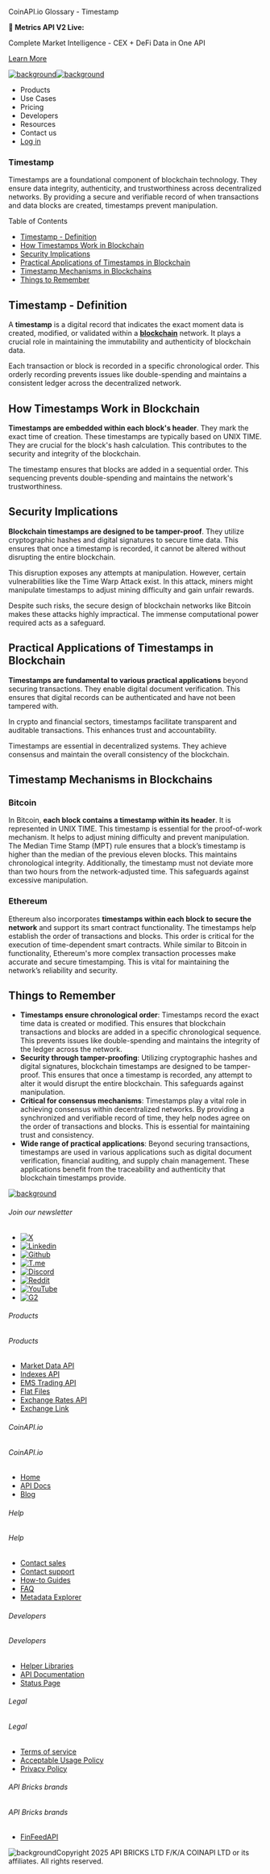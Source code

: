 CoinAPI.io Glossary - Timestamp

**🚀 Metrics API V2 Live:**

Complete Market Intelligence - CEX + DeFi Data in One API

[Learn More](https://www.coinapi.io/blog/metrics-api-v2-trading-volume-analysis-and-on-chain-metrics)

[![background](https://cdn.sanity.io/images/o65xz72l/production/268144c90959611dea3e360f81e4549c3cd03fd0-142x34.svg)![background](https://cdn.sanity.io/images/o65xz72l/production/e0ca0c29b08cb53631d77de4a84246da316d55d2-142x34.svg)](/)

* Products
* Use Cases
* Pricing
* Developers
* Resources
* Contact us
* [Log in](https://console.coinapi.io/)

### Timestamp

Timestamps are a foundational component of blockchain technology. They ensure data integrity, authenticity, and trustworthiness across decentralized networks. By providing a secure and verifiable record of when transactions and data blocks are created, timestamps prevent manipulation.

Table of Contents

* [Timestamp - Definition](#link-9cc716c7a813)
* [How Timestamps Work in Blockchain](#link-0cecf3e00537)
* [Security Implications](#link-7120b5e73781)
* [Practical Applications of Timestamps in Blockchain](#link-fed621790fd6)
* [Timestamp Mechanisms in Blockchains](#link-80326fa31786)
* [Things to Remember](#link-474bf8e3b1f0)

Timestamp - Definition
----------------------

A **timestamp** is a digital record that indicates the exact moment data is created, modified, or validated within a [**blockchain**](https://www.coinapi.io/learn/glossary/blockchain) network. It plays a crucial role in maintaining the immutability and authenticity of blockchain data.

Each transaction or block is recorded in a specific chronological order. This orderly recording prevents issues like double-spending and maintains a consistent ledger across the decentralized network.

How Timestamps Work in Blockchain
---------------------------------

**Timestamps are embedded within each block's header**. They mark the exact time of creation. These timestamps are typically based on UNIX TIME. They are crucial for the block's hash calculation. This contributes to the security and integrity of the blockchain.

The timestamp ensures that blocks are added in a sequential order. This sequencing prevents double-spending and maintains the network's trustworthiness.

Security Implications
---------------------

**Blockchain timestamps are designed to be tamper-proof**. They utilize cryptographic hashes and digital signatures to secure time data. This ensures that once a timestamp is recorded, it cannot be altered without disrupting the entire blockchain.

This disruption exposes any attempts at manipulation. However, certain vulnerabilities like the Time Warp Attack exist. In this attack, miners might manipulate timestamps to adjust mining difficulty and gain unfair rewards.

Despite such risks, the secure design of blockchain networks like Bitcoin makes these attacks highly impractical. The immense computational power required acts as a safeguard.

Practical Applications of Timestamps in Blockchain
--------------------------------------------------

**Timestamps are fundamental to various practical applications** beyond securing transactions. They enable digital document verification. This ensures that digital records can be authenticated and have not been tampered with.

In crypto and financial sectors, timestamps facilitate transparent and auditable transactions. This enhances trust and accountability.

Timestamps are essential in decentralized systems. They achieve consensus and maintain the overall consistency of the blockchain.

Timestamp Mechanisms in Blockchains
-----------------------------------

### Bitcoin

In Bitcoin, **each block contains a timestamp within its header**. It is represented in UNIX TIME. This timestamp is essential for the proof-of-work mechanism. It helps to adjust mining difficulty and prevent manipulation. The Median Time Stamp (MPT) rule ensures that a block’s timestamp is higher than the median of the previous eleven blocks. This maintains chronological integrity. Additionally, the timestamp must not deviate more than two hours from the network-adjusted time. This safeguards against excessive manipulation.

### Ethereum

Ethereum also incorporates **timestamps within each block to secure the network** and support its smart contract functionality. The timestamps help establish the order of transactions and blocks. This order is critical for the execution of time-dependent smart contracts. While similar to Bitcoin in functionality, Ethereum's more complex transaction processes make accurate and secure timestamping. This is vital for maintaining the network’s reliability and security.

Things to Remember
------------------

* **Timestamps ensure chronological order**: Timestamps record the exact time data is created or modified. This ensures that blockchain transactions and blocks are added in a specific chronological sequence. This prevents issues like double-spending and maintains the integrity of the ledger across the network.
* **Security through tamper-proofing**: Utilizing cryptographic hashes and digital signatures, blockchain timestamps are designed to be tamper-proof. This ensures that once a timestamp is recorded, any attempt to alter it would disrupt the entire blockchain. This safeguards against manipulation.
* **Critical for consensus mechanisms**: Timestamps play a vital role in achieving consensus within decentralized networks. By providing a synchronized and verifiable record of time, they help nodes agree on the order of transactions and blocks. This is essential for maintaining trust and consistency.
* **Wide range of practical applications**: Beyond securing transactions, timestamps are used in various applications such as digital document verification, financial auditing, and supply chain management. These applications benefit from the traceability and authenticity that blockchain timestamps provide.

[![background](https://cdn.sanity.io/images/o65xz72l/production/99475f0760777c30125556b2707e1e8f77f2fba0-179x42.svg)](/)

###### Join our newsletter

* [![X](https://cdn.sanity.io/images/o65xz72l/production/89a93ecdd3eaa62f0d2bad091ff6d92a31e9c372-28x28.svg)](https://twitter.com/realcoinapi "X")
* [![Linkedin](https://cdn.sanity.io/images/o65xz72l/production/be666e8656abe83e43c1db9a3ab76d44b9af5cb5-28x28.svg)](https://www.linkedin.com/company/coinapi "Linkedin")
* [![Github](https://cdn.sanity.io/images/o65xz72l/production/80703d2d9baaef7e7f5471a54a720b9383a63aab-28x28.svg)](https://github.com/coinapi/coinapi-sdk "Github")
* [![T.me](https://cdn.sanity.io/images/o65xz72l/production/39be23a1db383ad12c3e9d4bebae9bc77bf59b8b-28x28.svg)](https://t.me/coinapiofficial "T.me")
* [![Discord](https://cdn.sanity.io/images/o65xz72l/production/9862f060f9b89536f18d4e8770a11bfb00c3e3fd-30x28.svg)](https://discord.gg/vgJbjjsVaC "Discord")
* [![Reddit](https://cdn.sanity.io/images/o65xz72l/production/d02e41d1eab87d289f2bc6a390bcd0c7def1b7ac-30x28.svg)](https://www.reddit.com/r/CoinAPI/ "Reddit")
* [![YouTube](https://cdn.sanity.io/images/o65xz72l/production/535425f0f99df8b6173d663721f8941430d637b2-28x28.svg)](https://www.youtube.com/@CoinAPI_Official "YouTube")
* [![G2](/_next/image?url=https%3A%2F%2Fcdn.sanity.io%2Fimages%2Fo65xz72l%2Fproduction%2F4b1d455c2cab4bf625e7cc96a1b74695c0b3c4bc-28x28.png&w=64&q=75)](https://www.g2.com/products/coinapi/reviews "G2")

###### Products

###### Products

* [Market Data API](/products/market-data-api)
* [Indexes API](/products/indexes-api)
* [EMS Trading API](/products/ems-api)
* [Flat Files](/products/flat-files)
* [Exchange Rates API](/products/exchange-rates-api)
* [Exchange Link](https://www.coinapi.io/products/exchange-link)

###### CoinAPI.io

###### CoinAPI.io

* [Home](https://www.coinapi.io/)
* [API Docs](https://docs.coinapi.io/?_gl=1*jgom05*_gcl_au*NTIxNjU3NzExLjE3MzU1OTM0MTE.*_ga*OTI3MDg0NzQ2LjE3MzU1OTM0MDk.*_ga_063767QGZW*MTczODA3Mzc5MC43My4wLjE3MzgwNzM3OTAuNjAuMC4w*_ga_EXCQW96F7R*MTczODA3Mzc5MC4xMjEuMC4xNzM4MDczNzkwLjAuMC4w)
* [Blog](https://www.coinapi.io/blog)

###### Help

###### Help

* [Contact sales](/contact-us)
* [Contact support](https://console.coinapi.io/?link=/support-tickets)
* [How-to Guides](https://docs.coinapi.io/market-data/how-to-guides/?_gl=1*16m3ndl*_gcl_au*NTIxNjU3NzExLjE3MzU1OTM0MTE.*_ga*OTI3MDg0NzQ2LjE3MzU1OTM0MDk.*_ga_063767QGZW*MTczODA3Mzc5MC43My4wLjE3MzgwNzM3OTAuNjAuMC4w*_ga_EXCQW96F7R*MTczODA3Mzc5MC4xMjEuMC4xNzM4MDczNzkwLjAuMC4w)
* [FAQ](https://docs.coinapi.io/general/faq/?_gl=1*dfjpiw*_gcl_au*NTIxNjU3NzExLjE3MzU1OTM0MTE.*_ga*OTI3MDg0NzQ2LjE3MzU1OTM0MDk.*_ga_063767QGZW*MTczODA3Mzc5MC43My4wLjE3MzgwNzM3OTAuNjAuMC4w*_ga_EXCQW96F7R*MTczODA3Mzc5MC4xMjEuMC4xNzM4MDczNzkwLjAuMC4w)
* [Metadata Explorer](https://docs.coinapi.io/market-data/metadata-tables/introduction)

###### Developers

###### Developers

* [Helper Libraries](https://github.com/api-bricks/api-bricks-sdk/)
* [API Documentation](https://docs.coinapi.io/?_gl=1*iuavdb*_gcl_au*NTIxNjU3NzExLjE3MzU1OTM0MTE.*_ga*OTI3MDg0NzQ2LjE3MzU1OTM0MDk.*_ga_063767QGZW*MTczODA3Mzc5MC43My4wLjE3MzgwNzM3OTAuNjAuMC4w*_ga_EXCQW96F7R*MTczODA3Mzc5MC4xMjEuMC4xNzM4MDczNzkwLjAuMC4w)
* [Status Page](https://status.coinapi.io/?_gl=1*1ww1bbe*_gcl_au*NTIxNjU3NzExLjE3MzU1OTM0MTE.*_ga*OTI3MDg0NzQ2LjE3MzU1OTM0MDk.*_ga_063767QGZW*MTczODA3Mzc5MC43My4wLjE3MzgwNzM3OTAuNjAuMC4w*_ga_EXCQW96F7R*MTczODA3Mzc5MC4xMjEuMC4xNzM4MDczNzkwLjAuMC4w)

###### Legal

###### Legal

* [Terms of service](/legal#terms)
* [Acceptable Usage Policy](/legal#aup)
* [Privacy Policy](/legal#policy)

###### API Bricks brands

###### API Bricks brands

* [FinFeedAPI](https://finfeedapi.com/?utm_source=coinapi.io&utm_medium=referral&utm_campaign=footer)

![background](https://cdn.sanity.io/images/o65xz72l/production/5f005fa1cc9dc85c59ae054bb4a4838566b65c4e-25x26.svg)Copyright 2025 API BRICKS LTD F/K/A COINAPI LTD or its affiliates. All rights reserved.